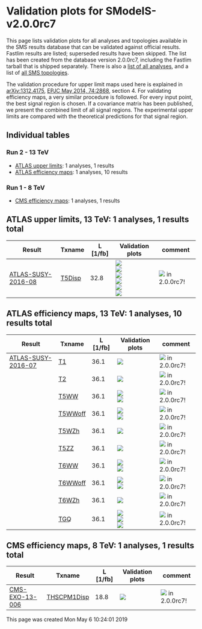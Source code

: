 
# Validation plots for SModelS-v2.0.0rc7 

This page lists validation plots for all analyses and topologies available in
the SMS results database that can be validated against official results.
Fastlim results are listed; superseded results have been skipped. The list has been created from the
database version 2.0.0rc7, including the Fastlim tarball that is shipped separately.
There is also a [list of all analyses](ListOfAnalyses200rc7), and
a list of [all SMS topologies](SmsDictionary200rc7).

The validation procedure for upper limit maps used here is explained in [arXiv:1312.4175](http://arxiv.org/abs/1312.4175),  [EPJC May 2014, 74:2868](http://link.springer.com/article/10.1140/epjc/s10052-014-2868-5), section 4. For validating efficiency maps, a very similar procedure is followed. For every input point, the best signal region is chosen. If a covariance matrix has been published, we present the combined limit of all signal regions. The experimental upper limits are compared with the theoretical predictions for that signal region.

## Individual tables

### Run 2 - 13 TeV
 * [ATLAS upper limits](#ATLASupperlimits13): 1 analyses, 1 results
 * [ATLAS efficiency maps](#ATLASefficiencymaps13): 1 analyses, 10 results

### Run 1 - 8 TeV
 * [CMS efficiency maps](#CMSefficiencymaps8): 1 analyses, 1 results


<a name="ATLASupperlimits13"></a>
## ATLAS upper limits, 13 TeV: 1 analyses, 1 results total

| **Result** | **Txname** | **L [1/fb]** | **Validation plots** | **comment** |
|------------|------------|--------------|----------------------|-------------|
| [ATLAS-SUSY-2016-08](https://atlas.web.cern.ch/Atlas/GROUPS/PHYSICS/PAPERS/SUSY-2016-08/)| [T5Disp](SmsDictionary200rc7#T5Disp)| 32.8|<a href="https://smodels.github.io/validation/200rc7/13TeV/ATLAS/ATLAS-SUSY-2016-08/validation/T5Disp_2EqMassAx6.582119514e-16_EqMassBy_pretty.png"><img src="https://smodels.github.io/validation/200rc7/13TeV/ATLAS/ATLAS-SUSY-2016-08/validation/T5Disp_2EqMassAx6.582119514e-16_EqMassBy_pretty.png" /></a><BR><a href="https://smodels.github.io/validation/200rc7/13TeV/ATLAS/ATLAS-SUSY-2016-08/validation/T5Disp_2EqMassAxy_EqMassB100.0_pretty.png"><img src="https://smodels.github.io/validation/200rc7/13TeV/ATLAS/ATLAS-SUSY-2016-08/validation/T5Disp_2EqMassAxy_EqMassB100.0_pretty.png" /></a><BR><a href="https://smodels.github.io/validation/200rc7/13TeV/ATLAS/ATLAS-SUSY-2016-08/validation/T5Disp_2EqMassAxy_EqMassBx-100.0_pretty.png"><img src="https://smodels.github.io/validation/200rc7/13TeV/ATLAS/ATLAS-SUSY-2016-08/validation/T5Disp_2EqMassAxy_EqMassBx-100.0_pretty.png" /></a><BR><a href="https://smodels.github.io/validation/200rc7/13TeV/ATLAS/ATLAS-SUSY-2016-08/validation/T5Disp_2EqMassAx_EqWidthA6.582119514e-16_EqMassBy_pretty.png"><img src="https://smodels.github.io/validation/200rc7/13TeV/ATLAS/ATLAS-SUSY-2016-08/validation/T5Disp_2EqMassAx_EqWidthA6.582119514e-16_EqMassBy_pretty.png" /></a><BR><a href="https://smodels.github.io/validation/200rc7/13TeV/ATLAS/ATLAS-SUSY-2016-08/validation/T5Disp_2EqMassAx_EqWidthAy_EqMassB100.0_pretty.png"><img src="https://smodels.github.io/validation/200rc7/13TeV/ATLAS/ATLAS-SUSY-2016-08/validation/T5Disp_2EqMassAx_EqWidthAy_EqMassB100.0_pretty.png" /></a><BR><a href="https://smodels.github.io/validation/200rc7/13TeV/ATLAS/ATLAS-SUSY-2016-08/validation/T5Disp_2EqMassAx_EqWidthAy_EqMassBx-100.0_pretty.png"><img src="https://smodels.github.io/validation/200rc7/13TeV/ATLAS/ATLAS-SUSY-2016-08/validation/T5Disp_2EqMassAx_EqWidthAy_EqMassBx-100.0_pretty.png" /></a>  | <img src="https://smodels.github.io/pics/new.png" /> in 2.0.0rc7!  |


<a name="ATLASefficiencymaps13"></a>
## ATLAS efficiency maps, 13 TeV: 1 analyses, 10 results total

| **Result** | **Txname** | **L [1/fb]** | **Validation plots** | **comment** |
|------------|------------|--------------|----------------------|-------------|
| [ATLAS-SUSY-2016-07](https://atlas.web.cern.ch/Atlas/GROUPS/PHYSICS/PAPERS/SUSY-2016-07/)| [T1](SmsDictionary200rc7#T1)| 36.1|<a href="https://smodels.github.io/validation/200rc7/13TeV/ATLAS/ATLAS-SUSY-2016-07-eff/validation/T1_2EqMassAx_EqMassBy_pretty.png"><img src="https://smodels.github.io/validation/200rc7/13TeV/ATLAS/ATLAS-SUSY-2016-07-eff/validation/T1_2EqMassAx_EqMassBy_pretty.png" /></a>  | <img src="https://smodels.github.io/pics/new.png" /> in 2.0.0rc7!  |
| | [T2](SmsDictionary200rc7#T2)| 36.1|<a href="https://smodels.github.io/validation/200rc7/13TeV/ATLAS/ATLAS-SUSY-2016-07-eff/validation/T2_2EqMassAx_EqMassBy_pretty.png"><img src="https://smodels.github.io/validation/200rc7/13TeV/ATLAS/ATLAS-SUSY-2016-07-eff/validation/T2_2EqMassAx_EqMassBy_pretty.png" /></a>  | <img src="https://smodels.github.io/pics/new.png" /> in 2.0.0rc7!  |
| | [T5WW](SmsDictionary200rc7#T5WW)| 36.1|<a href="https://smodels.github.io/validation/200rc7/13TeV/ATLAS/ATLAS-SUSY-2016-07-eff/validation/T5WW_2EqMassAx_EqMassB0.5x+0.5y_EqMassCy_pretty.png"><img src="https://smodels.github.io/validation/200rc7/13TeV/ATLAS/ATLAS-SUSY-2016-07-eff/validation/T5WW_2EqMassAx_EqMassB0.5x+0.5y_EqMassCy_pretty.png" /></a><BR><a href="https://smodels.github.io/validation/200rc7/13TeV/ATLAS/ATLAS-SUSY-2016-07-eff/validation/T5WW_2EqMassAx_EqMassBy_EqMassC60.0_pretty.png"><img src="https://smodels.github.io/validation/200rc7/13TeV/ATLAS/ATLAS-SUSY-2016-07-eff/validation/T5WW_2EqMassAx_EqMassBy_EqMassC60.0_pretty.png" /></a>  | <img src="https://smodels.github.io/pics/new.png" /> in 2.0.0rc7!  |
| | [T5WWoff](SmsDictionary200rc7#T5WWoff)| 36.1|<a href="https://smodels.github.io/validation/200rc7/13TeV/ATLAS/ATLAS-SUSY-2016-07-eff/validation/T5WWoff_2EqMassAx_EqMassB0.5x+0.5y_EqMassCy_pretty.png"><img src="https://smodels.github.io/validation/200rc7/13TeV/ATLAS/ATLAS-SUSY-2016-07-eff/validation/T5WWoff_2EqMassAx_EqMassB0.5x+0.5y_EqMassCy_pretty.png" /></a><BR><a href="https://smodels.github.io/validation/200rc7/13TeV/ATLAS/ATLAS-SUSY-2016-07-eff/validation/T5WWoff_2EqMassAx_EqMassBy_EqMassC60.0_pretty.png"><img src="https://smodels.github.io/validation/200rc7/13TeV/ATLAS/ATLAS-SUSY-2016-07-eff/validation/T5WWoff_2EqMassAx_EqMassBy_EqMassC60.0_pretty.png" /></a>  | <img src="https://smodels.github.io/pics/new.png" /> in 2.0.0rc7!  |
| | [T5WZh](SmsDictionary200rc7#T5WZh)| 36.1|<a href="https://smodels.github.io/validation/200rc7/13TeV/ATLAS/ATLAS-SUSY-2016-07-eff/validation/T5WZh_2EqMassAx_EqMassBy_EqMassC60.0_pretty.png"><img src="https://smodels.github.io/validation/200rc7/13TeV/ATLAS/ATLAS-SUSY-2016-07-eff/validation/T5WZh_2EqMassAx_EqMassBy_EqMassC60.0_pretty.png" /></a>  | <img src="https://smodels.github.io/pics/new.png" /> in 2.0.0rc7!  |
| | [T5ZZ](SmsDictionary200rc7#T5ZZ)| 36.1|<a href="https://smodels.github.io/validation/200rc7/13TeV/ATLAS/ATLAS-SUSY-2016-07-eff/validation/T5ZZ_2EqMassAx_EqMassBy_EqMassC1.0_pretty.png"><img src="https://smodels.github.io/validation/200rc7/13TeV/ATLAS/ATLAS-SUSY-2016-07-eff/validation/T5ZZ_2EqMassAx_EqMassBy_EqMassC1.0_pretty.png" /></a>  | <img src="https://smodels.github.io/pics/new.png" /> in 2.0.0rc7!  |
| | [T6WW](SmsDictionary200rc7#T6WW)| 36.1|<a href="https://smodels.github.io/validation/200rc7/13TeV/ATLAS/ATLAS-SUSY-2016-07-eff/validation/T6WW_2EqMassAx_EqMassB0.5x+0.5y_EqMassCy_pretty.png"><img src="https://smodels.github.io/validation/200rc7/13TeV/ATLAS/ATLAS-SUSY-2016-07-eff/validation/T6WW_2EqMassAx_EqMassB0.5x+0.5y_EqMassCy_pretty.png" /></a><BR><a href="https://smodels.github.io/validation/200rc7/13TeV/ATLAS/ATLAS-SUSY-2016-07-eff/validation/T6WW_2EqMassAx_EqMassBy_EqMassC60.0_pretty.png"><img src="https://smodels.github.io/validation/200rc7/13TeV/ATLAS/ATLAS-SUSY-2016-07-eff/validation/T6WW_2EqMassAx_EqMassBy_EqMassC60.0_pretty.png" /></a>  | <img src="https://smodels.github.io/pics/new.png" /> in 2.0.0rc7!  |
| | [T6WWoff](SmsDictionary200rc7#T6WWoff)| 36.1|<a href="https://smodels.github.io/validation/200rc7/13TeV/ATLAS/ATLAS-SUSY-2016-07-eff/validation/T6WWoff_2EqMassAx_EqMassB0.5x+0.5y_EqMassCy_pretty.png"><img src="https://smodels.github.io/validation/200rc7/13TeV/ATLAS/ATLAS-SUSY-2016-07-eff/validation/T6WWoff_2EqMassAx_EqMassB0.5x+0.5y_EqMassCy_pretty.png" /></a><BR><a href="https://smodels.github.io/validation/200rc7/13TeV/ATLAS/ATLAS-SUSY-2016-07-eff/validation/T6WWoff_2EqMassAx_EqMassBy_EqMassC60.0_pretty.png"><img src="https://smodels.github.io/validation/200rc7/13TeV/ATLAS/ATLAS-SUSY-2016-07-eff/validation/T6WWoff_2EqMassAx_EqMassBy_EqMassC60.0_pretty.png" /></a>  | <img src="https://smodels.github.io/pics/new.png" /> in 2.0.0rc7!  |
| | [T6WZh](SmsDictionary200rc7#T6WZh)| 36.1|<a href="https://smodels.github.io/validation/200rc7/13TeV/ATLAS/ATLAS-SUSY-2016-07-eff/validation/T6WZh_2EqMassAx_EqMassBy_EqMassC60.0_pretty.png"><img src="https://smodels.github.io/validation/200rc7/13TeV/ATLAS/ATLAS-SUSY-2016-07-eff/validation/T6WZh_2EqMassAx_EqMassBy_EqMassC60.0_pretty.png" /></a>  | <img src="https://smodels.github.io/pics/new.png" /> in 2.0.0rc7!  |
| | [TGQ](SmsDictionary200rc7#TGQ)| 36.1|<a href="https://smodels.github.io/validation/200rc7/13TeV/ATLAS/ATLAS-SUSY-2016-07-eff/validation/TGQ_EqMassAx_EqMassB0.0__EqmassAy_EqmassB0.0_pretty.png"><img src="https://smodels.github.io/validation/200rc7/13TeV/ATLAS/ATLAS-SUSY-2016-07-eff/validation/TGQ_EqMassAx_EqMassB0.0__EqmassAy_EqmassB0.0_pretty.png" /></a><BR><a href="https://smodels.github.io/validation/200rc7/13TeV/ATLAS/ATLAS-SUSY-2016-07-eff/validation/TGQ_EqMassAx_EqMassB695.0__EqmassAy_EqmassB695.0_pretty.png"><img src="https://smodels.github.io/validation/200rc7/13TeV/ATLAS/ATLAS-SUSY-2016-07-eff/validation/TGQ_EqMassAx_EqMassB695.0__EqmassAy_EqmassB695.0_pretty.png" /></a><BR><a href="https://smodels.github.io/validation/200rc7/13TeV/ATLAS/ATLAS-SUSY-2016-07-eff/validation/TGQ_EqMassAx_EqMassB995.0__EqmassAy_EqmassB995.0_pretty.png"><img src="https://smodels.github.io/validation/200rc7/13TeV/ATLAS/ATLAS-SUSY-2016-07-eff/validation/TGQ_EqMassAx_EqMassB995.0__EqmassAy_EqmassB995.0_pretty.png" /></a>  | <img src="https://smodels.github.io/pics/new.png" /> in 2.0.0rc7!  |


<a name="CMSefficiencymaps8"></a>
## CMS efficiency maps, 8 TeV: 1 analyses, 1 results total

| **Result** | **Txname** | **L [1/fb]** | **Validation plots** | **comment** |
|------------|------------|--------------|----------------------|-------------|
| [CMS-EXO-13-006](http://cms-results.web.cern.ch/cms-results/public-results/publications/EXO-13-006/index.html)| [THSCPM1Disp](SmsDictionary200rc7#THSCPM1Disp)| 18.8|<a href="https://smodels.github.io/validation/200rc7/8TeV/CMS/CMS-EXO-13-006-eff/validation/THSCPM1Disp_2EqMassAxy_pretty.png"><img src="https://smodels.github.io/validation/200rc7/8TeV/CMS/CMS-EXO-13-006-eff/validation/THSCPM1Disp_2EqMassAxy_pretty.png" /></a>  | <img src="https://smodels.github.io/pics/new.png" /> in 2.0.0rc7!  |

This page was created Mon May  6 10:24:01 2019
